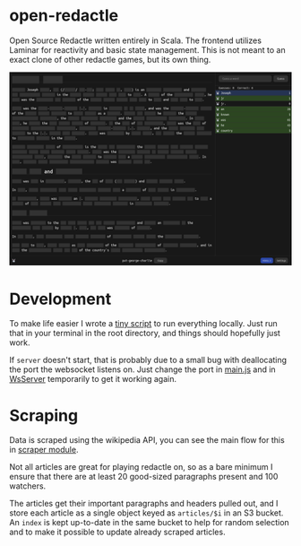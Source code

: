 # open-redactle

Open Source Redactle written entirely in Scala. The frontend utilizes Laminar for reactivity and basic state management.
This is not meant to an exact clone of other redactle games, but its own thing.

![Screenshot of open-redactle being played. Shows a hinted word and some correctly and incorrectly guessed words.](screenshot.png)

# Development

To make life easier I wrote a [tiny script](./ops/run-local) to run everything locally. Just run that in your
terminal in the root directory, and things should hopefully just work.

If `server` doesn't start, that is probably due to a small bug with deallocating the port the websocket listens on.
Just change the port in [main.js](./main.js) and
in [WsServer](./server/src/main/scala/openredactle/server/WsServer.scala) temporarily to get it working again.

# Scraping

Data is scraped using the wikipedia API, you can see the main flow for this
in [scraper module](./scraper/src/main/scala/openredactle/scraper/main.scala).

Not all articles are great for playing redactle on, so as a bare minimum I ensure that there are at least 20 good-sized
paragraphs present and 100 watchers.

The articles get their important paragraphs and headers pulled out, and I store each article as a single object keyed
as `articles/$i` in an S3 bucket. An `index` is kept up-to-date in the same bucket to help for random selection and
to make it possible to update already scraped articles.
